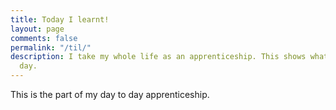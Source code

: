 ```yaml
---
title: Today I learnt!
layout: page
comments: false
permalink: "/til/"
description: I take my whole life as an apprenticeship. This shows what I learnt each
  day.
---
```


This is the part of my day to day apprenticeship.